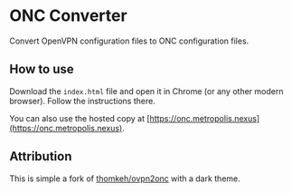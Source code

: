 # ONC Converter

Convert OpenVPN configuration files to ONC configuration files.

## How to use
Download the `index.html` file and open it in Chrome (or any other modern browser). Follow the instructions there.

You can also use the hosted copy at [https://onc.metropolis.nexus](https://onc.metropolis.nexus).

## Attribution
This is simple a fork of [thomkeh/ovpn2onc](https://github.com/thomkeh/ovpn2onc) with a dark theme.
